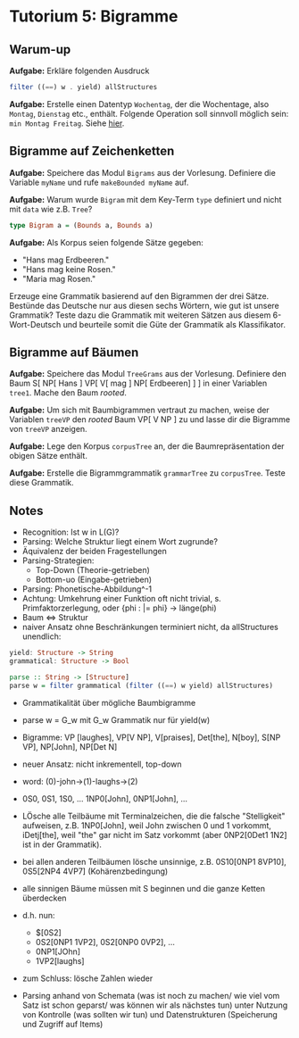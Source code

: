 # Tutorium 5: Bigramme

## Warum-up
__Aufgabe:__ Erkläre folgenden Ausdruck
```haskell
filter ((==) w . yield) allStructures
```

__Aufgabe:__ Erstelle einen Datentyp `Wochentag`, der die Wochentage, also `Montag`, `Dienstag` etc., enthält.
Folgende Operation soll sinnvoll möglich sein: `min Montag Freitag`. Siehe [hier](http://www.fh-wedel.de/~si/seminare/ws03/Ausarbeitung/2.simple/layout6.htm).

## Bigramme auf Zeichenketten

__Aufgabe:__ Speichere das Modul `Bigrams` aus der Vorlesung. Definiere die Variable `myName` und rufe `makeBounded myName` auf.

__Aufgabe:__ Warum wurde `Bigram` mit dem Key-Term `type` definiert und nicht mit `data` wie z.B. `Tree`?
```haskell
type Bigram a = (Bounds a, Bounds a) 
```

__Aufgabe:__ Als Korpus seien folgende Sätze gegeben:
 * "Hans mag Erdbeeren."
 * "Hans mag keine Rosen."
 * "Maria mag Rosen."
 
Erzeuge eine Grammatik basierend auf den Bigrammen der drei Sätze. Bestünde das Deutsche nur aus diesen sechs Wörtern, wie gut ist unsere Grammatik? Teste dazu die Grammatik mit weiteren Sätzen aus diesem 6-Wort-Deutsch und beurteile somit die Güte der Grammatik als Klassifikator.

## Bigramme auf Bäumen

__Aufgabe:__ Speichere das Modul `TreeGrams` aus der Vorlesung. Definiere den Baum S[ NP[ Hans ] VP[ V[ mag ] NP[ Erdbeeren] ] ] in einer Variablen `tree1`. Mache den Baum _rooted_.

__Aufgabe:__ Um sich mit Baumbigrammen vertraut zu machen, weise der Variablen `treeVP` den _rooted_ Baum VP[ V NP ] zu und lasse dir die Bigramme von `treeVP` anzeigen.

__Aufgabe:__ Lege den Korpus `corpusTree` an, der die Baumrepräsentation der obigen Sätze enthält.

__Aufgabe:__ Erstelle die Bigrammgrammatik `grammarTree` zu `corpusTree`. Teste diese Grammatik.

## Notes

* Recognition: Ist w in L(G)?
* Parsing: Welche Struktur liegt einem Wort zugrunde?
* Äquivalenz der beiden Fragestellungen
* Parsing-Strategien:
  * Top-Down (Theorie-getrieben)
  * Bottom-uo (Eingabe-getrieben)
* Parsing: Phonetische-Abbildung^-1
* Achtung: Umkehrung einer Funktion oft nicht trivial, s. Primfaktorzerlegung, oder {phi : |= phi} -> länge(phi)
* Baum <=> Struktur
* naiver Ansatz ohne Beschränkungen terminiert nicht, da allStructures unendlich:
```haskell
yield: Structure -> String
grammatical: Structure -> Bool

parse :: String -> [Structure]
parse w = filter grammatical (filter ((==) w yield) allStructures)
```
* Grammatikalität über mögliche Baumbigramme
* parse w = G_w mit G_w Grammatik nur für yield(w)
* Bigramme: VP [laughes], VP[V NP], V[praises], Det[the], N[boy], S[NP VP], NP[John], NP[Det N]

* neuer Ansatz: nicht inkrementell, top-down
* word: (0)-john->(1)-laughs->(2)
* 0S0, 0S1, 1S0, ... 1NP0[John], 0NP1[John], ...
* LÖsche alle Teilbäume mit Terminalzeichen, die die falsche "Stelligkeit" aufweisen, z.B. 
1NP0[John], weil John zwischen 0 und 1 vorkommt, iDetj[the], weil "the" gar nicht im Satz vorkommt (aber 0NP2[0Det1 1N2] ist in der Grammatik).
* bei allen anderen Teilbäumen lösche unsinnige, z.B. 0S10[0NP1 8VP10], 0S5[2NP4 4VP7] (Kohärenzbedingung)
* alle sinnigen Bäume müssen mit S beginnen und die ganze Ketten überdecken
* d.h. nun:
  * $[0S2]
  * 0S2[0NP1 1VP2], 0S2[0NP0 0VP2], ...
  * 0NP1[JOhn]
  * 1VP2[laughs]
* zum Schluss: lösche Zahlen wieder

* Parsing anhand von Schemata (was ist noch zu machen/ wie viel vom Satz ist schon geparst/ was können wir als nächstes tun)
unter Nutzung von Kontrolle (was sollten wir tun) und Datenstrukturen (Speicherung und Zugriff auf Items)

